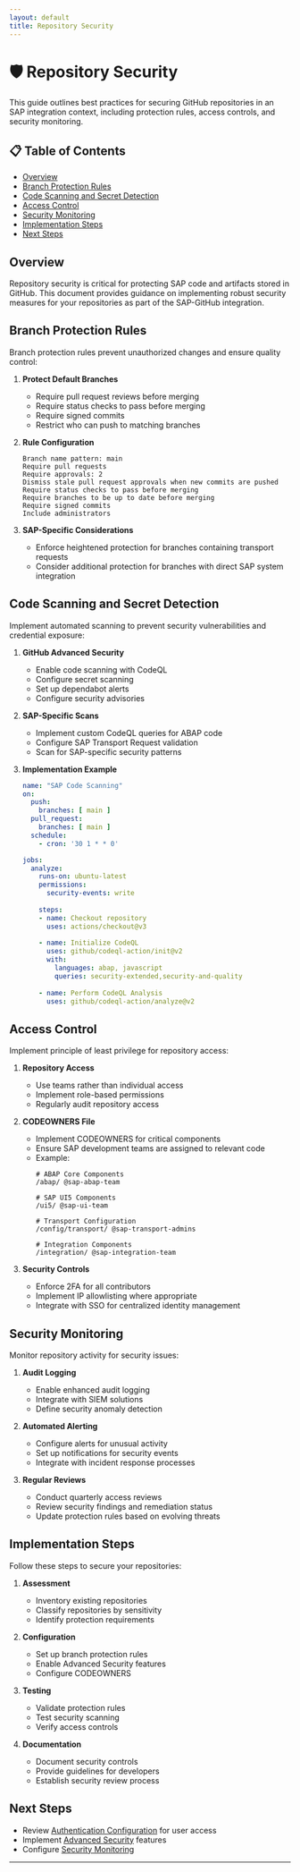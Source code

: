 ```yaml
---
layout: default
title: Repository Security
---
```


# 🛡️ Repository Security

This guide outlines best practices for securing GitHub repositories in an SAP integration context, including protection rules, access controls, and security monitoring.

## 📋 Table of Contents

- [Overview](#overview)
- [Branch Protection Rules](#branch-protection-rules)
- [Code Scanning and Secret Detection](#code-scanning-and-secret-detection)
- [Access Control](#access-control)
- [Security Monitoring](#security-monitoring)
- [Implementation Steps](#implementation-steps)
- [Next Steps](#next-steps)

## Overview

Repository security is critical for protecting SAP code and artifacts stored in GitHub. This document provides guidance on implementing robust security measures for your repositories as part of the SAP-GitHub integration.

## Branch Protection Rules

Branch protection rules prevent unauthorized changes and ensure quality control:

1. **Protect Default Branches**
   - Require pull request reviews before merging
   - Require status checks to pass before merging
   - Require signed commits
   - Restrict who can push to matching branches

2. **Rule Configuration**
   ```
   Branch name pattern: main
   Require pull requests
   Require approvals: 2
   Dismiss stale pull request approvals when new commits are pushed
   Require status checks to pass before merging
   Require branches to be up to date before merging
   Require signed commits
   Include administrators
   ```

3. **SAP-Specific Considerations**
   - Enforce heightened protection for branches containing transport requests
   - Consider additional protection for branches with direct SAP system integration

## Code Scanning and Secret Detection

Implement automated scanning to prevent security vulnerabilities and credential exposure:

1. **GitHub Advanced Security**
   - Enable code scanning with CodeQL
   - Configure secret scanning
   - Set up dependabot alerts
   - Configure security advisories

2. **SAP-Specific Scans**
   - Implement custom CodeQL queries for ABAP code
   - Configure SAP Transport Request validation
   - Scan for SAP-specific security patterns

3. **Implementation Example**
   ```yaml
   name: "SAP Code Scanning"
   on:
     push:
       branches: [ main ]
     pull_request:
       branches: [ main ]
     schedule:
       - cron: '30 1 * * 0'
   
   jobs:
     analyze:
       runs-on: ubuntu-latest
       permissions:
         security-events: write
       
       steps:
       - name: Checkout repository
         uses: actions/checkout@v3
       
       - name: Initialize CodeQL
         uses: github/codeql-action/init@v2
         with:
           languages: abap, javascript
           queries: security-extended,security-and-quality
       
       - name: Perform CodeQL Analysis
         uses: github/codeql-action/analyze@v2
   ```

## Access Control

Implement principle of least privilege for repository access:

1. **Repository Access**
   - Use teams rather than individual access
   - Implement role-based permissions
   - Regularly audit repository access

2. **CODEOWNERS File**
   - Implement CODEOWNERS for critical components
   - Ensure SAP development teams are assigned to relevant code
   - Example:
     ```
     # ABAP Core Components
     /abap/ @sap-abap-team
     
     # SAP UI5 Components
     /ui5/ @sap-ui-team
     
     # Transport Configuration
     /config/transport/ @sap-transport-admins
     
     # Integration Components
     /integration/ @sap-integration-team
     ```

3. **Security Controls**
   - Enforce 2FA for all contributors
   - Implement IP allowlisting where appropriate
   - Integrate with SSO for centralized identity management

## Security Monitoring

Monitor repository activity for security issues:

1. **Audit Logging**
   - Enable enhanced audit logging
   - Integrate with SIEM solutions
   - Define security anomaly detection

2. **Automated Alerting**
   - Configure alerts for unusual activity
   - Set up notifications for security events
   - Integrate with incident response processes

3. **Regular Reviews**
   - Conduct quarterly access reviews
   - Review security findings and remediation status
   - Update protection rules based on evolving threats

## Implementation Steps

Follow these steps to secure your repositories:

1. **Assessment**
   - Inventory existing repositories
   - Classify repositories by sensitivity
   - Identify protection requirements

2. **Configuration**
   - Set up branch protection rules
   - Enable Advanced Security features
   - Configure CODEOWNERS

3. **Testing**
   - Validate protection rules
   - Test security scanning
   - Verify access controls

4. **Documentation**
   - Document security controls
   - Provide guidelines for developers
   - Establish security review process

## Next Steps

- Review [Authentication Configuration](./authentication.md) for user access
- Implement [Advanced Security](./advanced-security.md) features
- Configure [Security Monitoring](../security-setup/security-monitoring.md)

---


